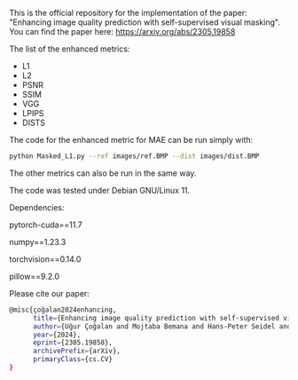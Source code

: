This is the official repository for the implementation of the paper: "Enhancing image quality prediction with self-supervised visual masking".
You can find the paper here: https://arxiv.org/abs/2305.19858

The list of the enhanced metrics:
- L1
- L2
- PSNR
- SSIM
- VGG
- LPIPS
- DISTS


The code for the enhanced metric for MAE can be run simply with:
```bash
python Masked_L1.py --ref images/ref.BMP --dist images/dist.BMP
```
The other metrics can also be run in the same way.

The code was tested under Debian GNU/Linux 11.

Dependencies:

pytorch-cuda==11.7

numpy==1.23.3

torchvision==0.14.0

pillow==9.2.0

Please cite our paper:

```bash
@misc{çoğalan2024enhancing,
      title={Enhancing image quality prediction with self-supervised visual masking}, 
      author={Uğur Çoğalan and Mojtaba Bemana and Hans-Peter Seidel and Karol Myszkowski},
      year={2024},
      eprint={2305.19858},
      archivePrefix={arXiv},
      primaryClass={cs.CV}
}
```
